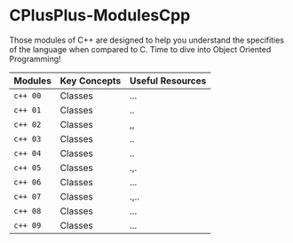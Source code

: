# CPlusPlus-ModulesCpp
Those modules of C++ are designed to help you understand the specifities of the language when compared to C. Time to dive into Object Oriented Programming!

|Modules|Key Concepts| Useful Resources | 
|-------|------------|------------------|
| `c++ 00` |Classes | ... | 
| `c++ 01` |Classes | .. | 
| `c++ 02` |Classes | ,, | 
| `c++ 03` |Classes | .. | 
| `c++ 04` |Classes | .. | 
| `c++ 05` |Classes | .,. |
| `c++ 06` |Classes | ...| 
| `c++ 07` |Classes | .,..| 
| `c++ 08` |Classes | ... | 
| `c++ 09` |Classes | ...             |
